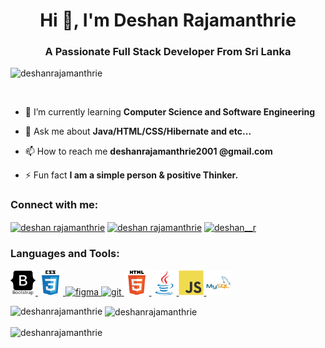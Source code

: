 <h1 align="center">Hi 👋, I'm Deshan Rajamanthrie</h1>
<h3 align="center">A Passionate Full Stack Developer From Sri Lanka</h3>

<p align="left"> <img src="https://komarev.com/ghpvc/?username=deshanrajamanthrie&label=Profile%20views&color=0e75b6&style=flat" alt="deshanrajamanthrie" /> </p>

<p align="left"> <a href="https://twitter.com/" target="blank"><img src="https://img.shields.io/twitter/follow/?logo=twitter&style=for-the-badge" alt="" /></a> </p>

- 🌱 I’m currently learning **Computer Science and Software Engineering**

- 💬 Ask me about **Java/HTML/CSS/Hibernate and etc...**

- 📫 How to reach me **deshanrajamanthrie2001 @gmail.com**

- ⚡ Fun fact **I am a simple person & positive Thinker.**

<h3 align="left">Connect with me:</h3>
<p align="left">
<a href="https://linkedin.com/in/deshan rajamanthrie" target="blank"><img align="center" src="https://raw.githubusercontent.com/rahuldkjain/github-profile-readme-generator/master/src/images/icons/Social/linked-in-alt.svg" alt="deshan rajamanthrie" height="30" width="40" /></a>
<a href="https://fb.com/deshan rajamanthrie" target="blank"><img align="center" src="https://raw.githubusercontent.com/rahuldkjain/github-profile-readme-generator/master/src/images/icons/Social/facebook.svg" alt="deshan rajamanthrie" height="30" width="40" /></a>
<a href="https://instagram.com/deshan__r" target="blank"><img align="center" src="https://raw.githubusercontent.com/rahuldkjain/github-profile-readme-generator/master/src/images/icons/Social/instagram.svg" alt="deshan__r" height="30" width="40" /></a>
</p>

<h3 align="left">Languages and Tools:</h3>
<p align="left"> <a href="https://getbootstrap.com" target="_blank" rel="noreferrer"> <img src="https://raw.githubusercontent.com/devicons/devicon/master/icons/bootstrap/bootstrap-plain-wordmark.svg" alt="bootstrap" width="40" height="40"/> </a> <a href="https://www.w3schools.com/css/" target="_blank" rel="noreferrer"> <img src="https://raw.githubusercontent.com/devicons/devicon/master/icons/css3/css3-original-wordmark.svg" alt="css3" width="40" height="40"/> </a> <a href="https://www.figma.com/" target="_blank" rel="noreferrer"> <img src="https://www.vectorlogo.zone/logos/figma/figma-icon.svg" alt="figma" width="40" height="40"/> </a> <a href="https://git-scm.com/" target="_blank" rel="noreferrer"> <img src="https://www.vectorlogo.zone/logos/git-scm/git-scm-icon.svg" alt="git" width="40" height="40"/> </a> <a href="https://www.w3.org/html/" target="_blank" rel="noreferrer"> <img src="https://raw.githubusercontent.com/devicons/devicon/master/icons/html5/html5-original-wordmark.svg" alt="html5" width="40" height="40"/> </a> <a href="https://www.java.com" target="_blank" rel="noreferrer"> <img src="https://raw.githubusercontent.com/devicons/devicon/master/icons/java/java-original.svg" alt="java" width="40" height="40"/> </a> <a href="https://developer.mozilla.org/en-US/docs/Web/JavaScript" target="_blank" rel="noreferrer"> <img src="https://raw.githubusercontent.com/devicons/devicon/master/icons/javascript/javascript-original.svg" alt="javascript" width="40" height="40"/> </a> <a href="https://www.mysql.com/" target="_blank" rel="noreferrer"> <img src="https://raw.githubusercontent.com/devicons/devicon/master/icons/mysql/mysql-original-wordmark.svg" alt="mysql" width="40" height="40"/> </a> </p>

<p><img align="left" src="https://github-readme-stats.vercel.app/api/top-langs?username=deshanrajamanthrie&show_icons=true&locale=en&layout=compact" alt="deshanrajamanthrie" /></p>

<p>&nbsp;<img align="center" src="https://github-readme-stats.vercel.app/api?username=deshanrajamanthrie&show_icons=true&locale=en" alt="deshanrajamanthrie" /></p>

<p><img align="center" src="https://github-readme-streak-stats.herokuapp.com/?user=deshanrajamanthrie&" alt="deshanrajamanthrie" /></p>

